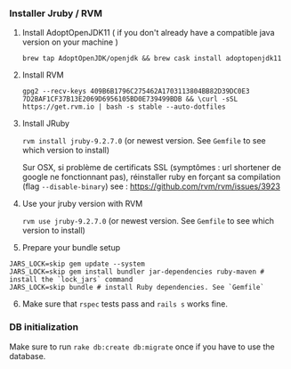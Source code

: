 ### Installer Jruby / RVM

 1. Install AdoptOpenJDK11 ( if you don't already have a compatible java version on your machine )

	 `brew tap AdoptOpenJDK/openjdk && brew cask install adoptopenjdk11`
   
 2. Install RVM
	 
	 `gpg2 --recv-keys 409B6B1796C275462A1703113804BB82D39DC0E3 7D2BAF1CF37B13E2069D6956105BD0E739499BDB && \curl -sSL https://get.rvm.io | bash -s stable --auto-dotfiles`
	 
 3.  Install JRuby
	 
	 `rvm install jruby-9.2.7.0` (or newest version. See `Gemfile` to see which version to install)
	 
		Sur OSX, si problème de certificats SSL (symptômes : url shortener de google ne fonctionnant pas), réinstaller ruby en forçant sa compilation (flag `--disable-binary`)
	see : https://github.com/rvm/rvm/issues/3923
 4. Use your jruby version with RVM
	   
	   `rvm use jruby-9.2.7.0` (or newest version. See `Gemfile` to see which version to install)
	   
 5.  Prepare your bundle setup
	 
	JARS_LOCK=skip gem update --system
	JARS_LOCK=skip gem install bundler jar-dependencies ruby-maven # install the `lock_jars` command
	JARS_LOCK=skip bundle # install Ruby dependencies. See `Gemfile`
	 
 6. Make sure that `rspec` tests pass and `rails s` works fine.
 
### DB initialization

Make sure to run `rake db:create db:migrate` once if you have to use the database.
